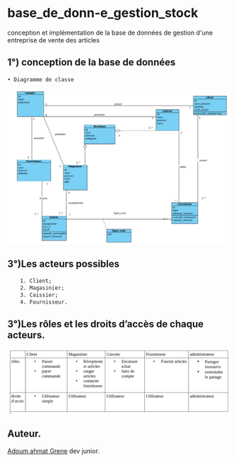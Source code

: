 # base_de_donn-e_gestion_stock
conception et implémentation de la base de données de gestion d'une entreprise de vente des articles

## 1°) conception de la base de données
    • Diagramme de classe

<img src="source image/diagramme_de_classe.png">

## 3°)Les acteurs possibles

        1. Client;
        2. Magasinier;
        3. Caissier;
        4. Fournisseur.

## 3°)Les rôles et les droits d’accès de chaque acteurs.

<img src="source image/Capture d’écran du 2021-12-02 15-09-16.png">

## Auteur.

<a href="https://github.com/AdoumGrene21">Adoum ahmat Grene</a> 
dev junior. 
